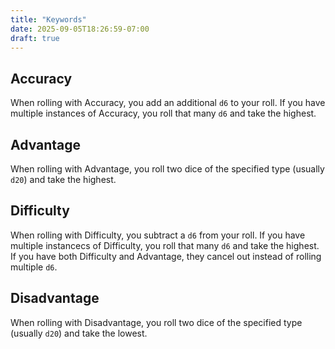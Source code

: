 ```yaml
---
title: "Keywords"
date: 2025-09-05T18:26:59-07:00
draft: true
---
```


## Accuracy
When rolling with Accuracy, you add an additional `d6` to your roll. If you have multiple instances of Accuracy, you roll that many `d6` and take the highest.

## Advantage
When rolling with Advantage, you roll two dice of the specified type (usually `d20`) and take the highest.

## Difficulty
When rolling with Difficulty, you subtract a `d6` from your roll. If you have multiple instancecs of Difficulty, you roll that many `d6` and take the highest. If you have both Difficulty and Advantage, they cancel out instead of rolling multiple `d6`.

## Disadvantage
When rolling with Disadvantage, you roll two dice of the specified type (usually `d20`) and take the lowest.